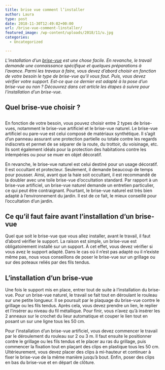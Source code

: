 ```yaml
---
title: brise vue comment l’installer
author: Laura
type: post
date: 2018-11-30T12:49:02+00:00
url: /brise-vue-comment-linstaller/
featured_image: /wp-content/uploads/2018/11/u.jpg
categories:
  - Uncategorized

---
```

_L’installation d’un_ <a href="https://www.labelhabitation.com/equipement-du-jardin/agencement-de-jardin/brise-vue-paravent.html" target="_blank"><em>brise-vue</em></a> _est une chose facile. En revanche, le travail demande une connaissance spécifique et quelques préparations à l’avance. Parmi les travaux à faire, vous devez d’abord choisir en fonction de votre besoin le type de brise-vue qu’il vous faut. Puis, vous devez vérifier votre support. Est-ce que ce dernier est adapté à la pose d’un brise-vue ou non ? Découvrez dans cet article les étapes à suivre pour l’installation d’un brise-vue._



## Quel brise-vue choisir ?

## 

En fonction de votre besoin, vous pouvez choisir entre 2 types de brise-vues, notamment le brise-vue artificiel et le brise-vue naturel. Le brise-vue artificiel ou pare-vue est celui composé de matériaux synthétique. Il s’agit d’un panneau assurant une protection partielle ou totale contre les regards indiscrets et permet de se séparer de la route, du trottoir, du voisinage, etc. Ils sont également idéals pour la protection des habitations contre les intempéries ou pour se muer en objet décoratif. 



En revanche, le brise-vue naturel est celui destiné pour un usage décoratif. Il est occultant et protecteur. Seulement, il demande beaucoup de temps pour pousser. Ainsi, avant que la haie soit occultant, il est recommandé de la doubler avec une toile brise-vue d’occultation standard. Par rapport à un brise-vue artificiel, un brise-vue naturel demande un entretien particulier, ce qui peut être contraignant. Pourtant, le brise-vue naturel est très bien adapté à l’environnement du jardin. Il est de ce fait, le mieux conseillé pour l’occultation d’un jardin.



## Ce qu’il faut faire avant l’installation d’un brise-vue



Quel que soit le brise-vue que vous allez installer, avant le travail, il faut d’abord vérifier le support. La raison est simple, un brise-vue est obligatoirement installé sur un support. À cet effet, vous devez vérifier si vous avez le support adapté. Dans le cas où il n’est pas adapté ou il n’existe même pas, nous vous conseillons de poser le brise-vue sur un grillage ou sur des poteaux reliés par des fils tendus.



## L’installation d’un brise-vue 



Une fois le support mis en place, entrer tout de suite à l’installation du brise-vue. Pour un brise-vue naturel, le travail se fait tout en déroulant le rouleau sur une petite longueur. Il se poursuit par le plaquage du brise-vue contre le grillage ou les fils tendus. Après cela, vous devez prendre un lien, le replier et l’insérer au niveau du fil métallique. Pour finir, vous n’avez qu’à insérer les 2 anneaux sur le crochet du lieur automatique et couper le lien tout en posant un sur une ligne tous les 50 cm.



Pour l’installation d’un brise-vue artificiel, vous devez commencer le travail par le déroulement du rouleau sur 2 ou 3 m. Il faut ensuite le positionner contre le grillage ou les fils tendus et le placer au ras du grillage, puis commencer la fixation tout en plaçant des clips en plastique tous les 50 cm. Ultérieurement, vous devez placer des clips à mi-hauteur et continuer à fixer le brise-vue de la même manière jusqu’à bout. Enfin, poser des clips en bas du brise-vue et en départ de clôture.